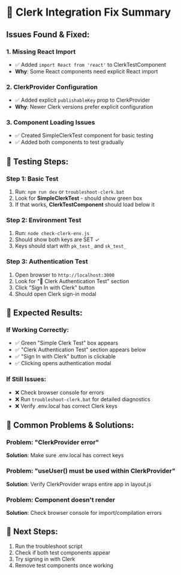 # 🔧 Clerk Integration Fix Summary

## Issues Found & Fixed:

### 1. **Missing React Import**
- ✅ Added `import React from 'react'` to ClerkTestComponent
- **Why**: Some React components need explicit React import

### 2. **ClerkProvider Configuration**
- ✅ Added explicit `publishableKey` prop to ClerkProvider
- **Why**: Newer Clerk versions prefer explicit configuration

### 3. **Component Loading Issues**
- ✅ Created SimpleClerkTest component for basic testing
- ✅ Added both components to test gradually

## 🧪 Testing Steps:

### Step 1: Basic Test
1. Run: `npm run dev` or `troubleshoot-clerk.bat`
2. Look for **SimpleClerkTest** - should show green box
3. If that works, **ClerkTestComponent** should load below it

### Step 2: Environment Test
1. Run: `node check-clerk-env.js`
2. Should show both keys are SET ✓
3. Keys should start with `pk_test_` and `sk_test_`

### Step 3: Authentication Test
1. Open browser to `http://localhost:3000`
2. Look for "🔐 Clerk Authentication Test" section
3. Click "Sign In with Clerk" button
4. Should open Clerk sign-in modal

## 🎯 Expected Results:

### If Working Correctly:
- ✅ Green "Simple Clerk Test" box appears
- ✅ "Clerk Authentication Test" section appears below
- ✅ "Sign In with Clerk" button is clickable
- ✅ Clicking opens authentication modal

### If Still Issues:
- ❌ Check browser console for errors
- ❌ Run `troubleshoot-clerk.bat` for detailed diagnostics
- ❌ Verify .env.local has correct Clerk keys

## 🚨 Common Problems & Solutions:

### Problem: "ClerkProvider error"
**Solution**: Make sure .env.local has correct keys

### Problem: "useUser() must be used within ClerkProvider"
**Solution**: Verify ClerkProvider wraps entire app in layout.js

### Problem: Component doesn't render
**Solution**: Check browser console for import/compilation errors

## 📝 Next Steps:
1. Run the troubleshoot script
2. Check if both test components appear
3. Try signing in with Clerk
4. Remove test components once working
